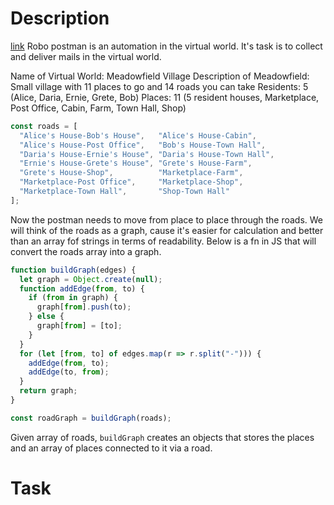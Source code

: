 # Description
[link](https://eloquentjavascript.net/07_robot.html)
Robo postman is an automation in the virtual world. It's task is to collect and deliver mails in the virtual world.

Name of Virtual World: Meadowfield Village 
Description of Meadowfield: 
Small village with 11 places to go and 14 roads you can take
Residents: 5 (Alice, Daria, Ernie, Grete, Bob)
Places: 11 (5 resident houses, Marketplace, Post Office, Cabin, Farm, Town Hall, Shop)

```js
const roads = [
  "Alice's House-Bob's House",   "Alice's House-Cabin",
  "Alice's House-Post Office",   "Bob's House-Town Hall",
  "Daria's House-Ernie's House", "Daria's House-Town Hall",
  "Ernie's House-Grete's House", "Grete's House-Farm",
  "Grete's House-Shop",          "Marketplace-Farm",
  "Marketplace-Post Office",     "Marketplace-Shop",
  "Marketplace-Town Hall",       "Shop-Town Hall"
];
```

Now the postman needs to move from place to place through the roads. 
We will think of the roads as a graph, cause it's easier for calculation and better than an array fof strings in terms of readability.
Below is a fn in JS that will convert the roads array into a graph.

```js
function buildGraph(edges) {
  let graph = Object.create(null);
  function addEdge(from, to) {
    if (from in graph) {
      graph[from].push(to);
    } else {
      graph[from] = [to];
    }
  }
  for (let [from, to] of edges.map(r => r.split("-"))) {
    addEdge(from, to);
    addEdge(to, from);
  }
  return graph;
}

const roadGraph = buildGraph(roads);
```

Given array of roads, `buildGraph` creates an objects that stores the places and an array of places connected to it via a road.

# Task



